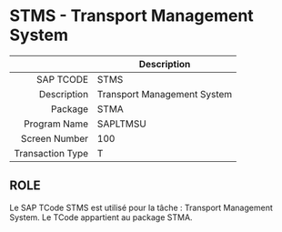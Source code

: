 # **STMS - Transport Management System**

|                  | Description                            |
|-----------------:|----------------------------------------|
|        SAP TCODE | STMS                                   |
|      Description | Transport Management System            |
|          Package | STMA                                   |
|     Program Name | SAPLTMSU                               |
|    Screen Number | 100                                    |
| Transaction Type | T                                      |

## ROLE

Le SAP TCode STMS est utilisé pour la tâche : Transport Management System. Le TCode appartient au package STMA.